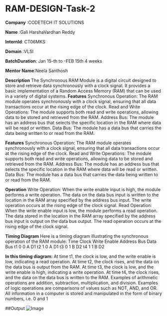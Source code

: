 # RAM-DESIGN-Task-2

**Company** :CODETECH IT SOLUTIONS

**Name**    :Gali HarshaVardhan Reddy

**InternId**:  CT06MKS

**Domain**  :VLSI

**BatchDuration**: Jan 15-th to -FEB 15th  4 weeks

**Mentor Name**:Neela Santhosh

**Description**
The Synchronous RAM Module is a digital circuit designed to store and retrieve data synchronously with a clock signal. It provides a basic implementation of a Random Access Memory (RAM) that can be used in a variety of digital systems.
**Features**
Synchronous Operation: The RAM module operates synchronously with a clock signal, ensuring that all data transactions occur at the rising edge of the clock.
Read and Write Operations: The module supports both read and write operations, allowing data to be stored and retrieved from the RAM.
Address Bus: The module has an address bus that selects the specific location in the RAM where data will be read or written.
Data Bus: The module has a data bus that carries the data being written to or read from the RAM.

**Features**
Synchronous Operation: The RAM module operates synchronously with a clock signal, ensuring that all data transactions occur at the rising edge of the clock.
Read and Write Operations: The module supports both read and write operations, allowing data to be stored and retrieved from the RAM.
Address Bus: The module has an address bus that selects the specific location in the RAM where data will be read or written.
Data Bus: The module has a data bus that carries the data being written to or read from the RAM.

**Operation**
Write Operation: When the write enable input is high, the module performs a write operation. The data on the data bus input is written to the location in the RAM array specified by the address bus input. The write operation occurs at the rising edge of the clock signal.
Read Operation: When the write enable input is low, the module performs a read operation. The data stored in the location in the RAM array specified by the address bus input is output on the data bus output. The read operation occurs at the rising edge of the clock signal.

**Timing Diagram**
Here is a timing diagram illustrating the synchronous operation of the RAM module:
Time	Clock	Write Enable	Address Bus	Data Bus
t1	0	0	A	D1
t2	1	0	A	D1
t3	0	1	B	D2
t4	1	1	B	D2

**In this timing diagram:**
At time t1, the clock is low, and the write enable is low, indicating a read operation.
At time t2, the clock rises, and the data on the data bus is output from the RAM.
At time t3, the clock is low, and the write enable is high, indicating a write operation.
At time t4, the clock rises, and the data on the data bus is written to the RAM.
Examples of arithmetic operations are addition, subtraction, multiplication, and division. Examples of logic operations are comparisons of values such as NOT, AND, and OR. All information in a computer is stored and manipulated in the form of binary numbers, i.e. 0 and 1

##Output
![Image](https://github.com/user-attachments/assets/d435ceee-ebe8-4d11-a6e6-ace49290e2c4)
